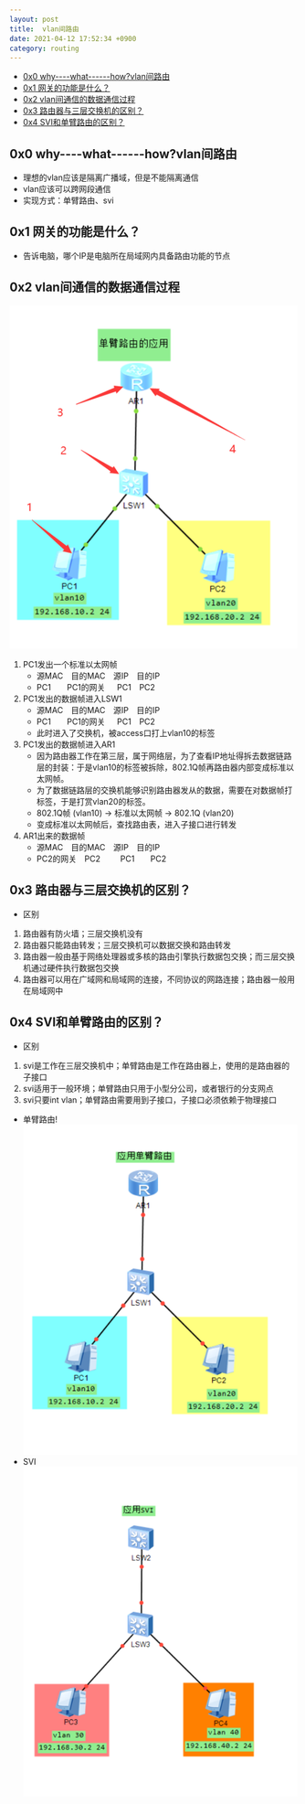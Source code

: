 ```yaml
---
layout: post
title:  vlan间路由
date: 2021-04-12 17:52:34 +0900
category: routing
---
```

<!-- TOC -->

- [0x0 why----what------how?vlan间路由](#0x0-why----what------howvlan间路由)
- [0x1 网关的功能是什么？](#0x1-网关的功能是什么)
- [0x2 vlan间通信的数据通信过程](#0x2-vlan间通信的数据通信过程)
- [0x3 路由器与三层交换机的区别？](#0x3-路由器与三层交换机的区别)
- [0x4 SVI和单臂路由的区别？](#0x4-svi和单臂路由的区别)

<!-- /TOC -->

## 0x0 why----what------how?vlan间路由

- 理想的vlan应该是隔离广播域，但是不能隔离通信
- vlan应该可以跨网段通信
- 实现方式：单臂路由、svi

## 0x1 网关的功能是什么？

- 告诉电脑，哪个IP是电脑所在局域网内具备路由功能的节点

## 0x2 vlan间通信的数据通信过程

![](/images/20210412-1.png)
1. PC1发出一个标准以太网帧  
    - 源MAC&ensp;&ensp;目的MAC&ensp;&ensp;源IP&ensp;&ensp;目的IP
    - PC1&ensp;&ensp;&ensp;&ensp;PC1的网关&ensp;&ensp;&ensp;PC1&ensp;&ensp;PC2
2. PC1发出的数据帧进入LSW1
    - 源MAC&ensp;&ensp;目的MAC&ensp;&ensp;源IP&ensp;&ensp;目的IP
    - PC1&ensp;&ensp;&ensp;&ensp;PC1的网关&ensp;&ensp;&ensp;PC1&ensp;&ensp;PC2
    - 此时进入了交换机，被access口打上vlan10的标签
3. PC1发出的数据帧进入AR1
    - 因为路由器工作在第三层，属于网络层，为了查看IP地址得拆去数据链路层的封装：于是vlan10的标签被拆除，802.1Q帧再路由器内部变成标准以太网帧。
    - 为了数据链路层的交换机能够识别路由器发从的数据，需要在对数据帧打标签，于是打赏vlan20的标签。
    - 802.1Q帧 (vlan10) -> 标准以太网帧 -> 802.1Q (vlan20)
    - 变成标准以太网帧后，查找路由表，进入子接口进行转发
4. AR1出来的数据帧
    - 源MAC&ensp;&ensp;目的MAC&ensp;&ensp;源IP&ensp;&ensp;目的IP
    - PC2的网关&ensp;&ensp;PC2&ensp;&ensp;&ensp;&ensp;&ensp;PC1&ensp;&ensp;&ensp;&ensp;PC2

## 0x3 路由器与三层交换机的区别？
- 区别
1. 路由器有防火墙；三层交换机没有
2. 路由器只能路由转发；三层交换机可以数据交换和路由转发
3. 路由器一般由基于网络处理器或多核的路由引擎执行数据包交换；而三层交换机通过硬件执行数据包交换
4. 路由器可以用在广域网和局域网的连接，不同协议的网路连接；路由器一般用在局域网中

## 0x4 SVI和单臂路由的区别？
- 区别
1. svi是工作在三层交换机中；单臂路由是工作在路由器上，使用的是路由器的子接口
2. svi适用于一般环境；单臂路由只用于小型分公司，或者银行的分支网点
3. svi只要int vlan；单臂路由需要用到子接口，子接口必须依赖于物理接口
- 单臂路由!
![](/images/20210412-2.png)
- SVI
![](/images/20210412-3.png)




